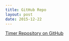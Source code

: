 ```yaml
---
title: GitHub Repo
layout: post
date: 2015-12-22
---
```


[Timer Repository on GitHub](https://github.com/rewfergu/timer)
